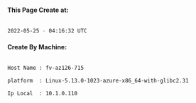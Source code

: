 
   
#### This Page Create at:

```bash

2022-05-25 - 04:16:32 UTC

```

#### Create By Machine:

```bash

Host Name : fv-az126-715

platform  : Linux-5.13.0-1023-azure-x86_64-with-glibc2.31

Ip Local  : 10.1.0.110

```

